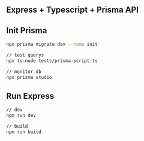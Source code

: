## Express + Typescript + Prisma API

## Init Prisma
```sh
npx prisma migrate dev --name init

// test querys
npx ts-node tests/prisma-script.ts

// monitor db
npx prisma studio
```

## Run Express
```sh
// dev
npm run dev

// build
npm run build
```